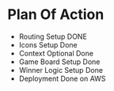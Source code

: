 # Plan Of Action
- Routing Setup DONE
- Icons Setup  Done
- Context Optional Done
- Game Board Setup Done
- Winner Logic Setup Done
- Deployment Done on AWS
